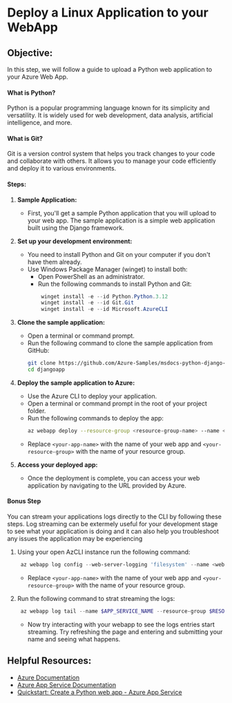 # Deploy a Linux Application to your WebApp

## Objective:
In this step, we will follow a guide to upload a Python web application to your Azure Web App.

#### What is Python?
Python is a popular programming language known for its simplicity and versatility. It is widely used for web development, data analysis, artificial intelligence, and more.

#### What is Git?
Git is a version control system that helps you track changes to your code and collaborate with others. It allows you to manage your code efficiently and deploy it to various environments.

#### Steps:

1. **Sample Application:**
   - First, you'll get a sample Python application that you will upload to your web app. The sample application is a simple web application built using the Django framework.

2. **Set up your development environment:**
   - You need to install Python and Git on your computer if you don't have them already.
   - Use Windows Package Manager (winget) to install both:
     - Open PowerShell as an administrator.
     - Run the following commands to install Python and Git:
       ```powershell
        winget install -e --id Python.Python.3.12
        winget install -e --id Git.Git
        winget install -e --id Microsoft.AzureCLI
       ```

3. **Clone the sample application:**
   - Open a terminal or command prompt.
   - Run the following command to clone the sample application from GitHub:
     ```bash
     git clone https://github.com/Azure-Samples/msdocs-python-django-webapp-quickstart
     cd djangoapp
     ```

4. **Deploy the sample application to Azure:**
   - Use the Azure CLI to deploy your application.
   - Open a terminal or command prompt in the root of your project folder.
   - Run the following commands to deploy the app:
     ```bash
     az webapp deploy --resource-group <resource-group-name> --name <webapp-name> --src-path .
     ```
   - Replace `<your-app-name>` with the name of your web app and `<your-resource-group>` with the name of your resource group.

5. **Access your deployed app:**
   - Once the deployment is complete, you can access your web application by navigating to the URL provided by Azure.

#### Bonus Step
You can stream your applications logs directly to the CLI by following these steps. Log streaming can be extermely useful for your development stage to see what your application is doing and it can also help you troubleshoot any issues the application may be experiencing

1. Using your open AzCLI instance run the following command:
    ```powershell
     az webapp log config --web-server-logging 'filesystem' --name <webapp-name> --resource-group <resource-group-name>
    ```
    - Replace `<your-app-name>` with the name of your web app and `<your-resource-group>` with the name of your resource group.

2. Run the following command to strat streaming the logs:
    ```powershell
     az webapp log tail --name $APP_SERVICE_NAME --resource-group $RESOURCE_GROUP_NAME
    ```
    - Now try interacting with your webapp to see the logs entries start streaming. Try refreshing the page and entering and submitting your name and seeing what happens.

## Helpful Resources:
- [Azure Documentation](https://docs.microsoft.com/en-us/azure/)
- [Azure App Service Documentation](https://docs.microsoft.com/en-us/azure/app-service/)
- [Quickstart: Create a Python web app - Azure App Service](https://learn.microsoft.com/en-us/azure/app-service/quickstart-python?tabs=django%2Cwindows%2Cazure-cli%2Clocal-git-deploy%2Cdeploy-instructions-azportal%2Cterminal-bash%2Cdeploy-instructions-zip-azcli#1---sample-application)